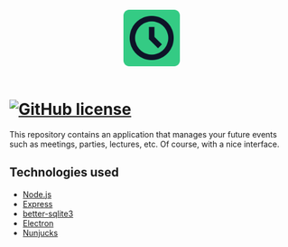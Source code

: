 <section style="display:flex; align-items:center; justify-content:space-between; flex-direction:column; padding: 20px">

  <img src="./public/images/logo.svg" width="100px">

</section>

# [![GitHub license](https://img.shields.io/github/license/pedro-henrique-sb/count-timer?color=%2334CB84&style=flat-square)](https://github.com/pedro-henrique-sb/count-timer/blob/main/LICENSE)

This repository contains an application that manages your future events such as meetings, parties, lectures, etc. Of course, with a nice interface.

## Technologies used

- [Node.js](https://nodejs.org)
- [Express](https://expressjs.com)
- [better-sqlite3](https://github.com/JoshuaWise/better-sqlite3)
- [Electron](https://electronjs.org)
- [Nunjucks](https://mozilla.github.io/nunjucks/)
